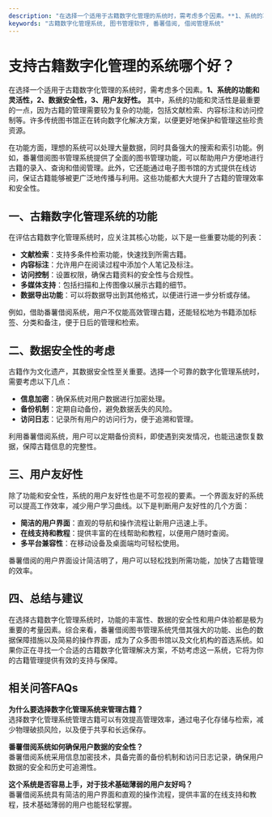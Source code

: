 ```yaml
---
description: "在选择一个适用于古籍数字化管理的系统时，需考虑多个因素。**1、系统的功能和灵活性，2、数据安全性，3、用户友好性。** 其中，系统的功能和灵活性是最重要的一点，因为古籍的管理需要较为复杂的功能，包括文献检索、内容标注和访问控制等。许多传统图书馆正在转向数字化解决方案，以便更好地保护和管理这些珍贵资源。"
keywords: "古籍数字化管理系统, 图书管理软件, 番薯借阅, 借阅管理系统"
---
```

# 支持古籍数字化管理的系统哪个好？

在选择一个适用于古籍数字化管理的系统时，需考虑多个因素。**1、系统的功能和灵活性，2、数据安全性，3、用户友好性。** 其中，系统的功能和灵活性是最重要的一点，因为古籍的管理需要较为复杂的功能，包括文献检索、内容标注和访问控制等。许多传统图书馆正在转向数字化解决方案，以便更好地保护和管理这些珍贵资源。

在功能方面，理想的系统可以处理大量数据，同时具备强大的搜索和索引功能。例如，番薯借阅图书管理系统提供了全面的图书管理功能，可以帮助用户方便地进行古籍的录入、查询和借阅管理。此外，它还能通过电子图书馆的方式提供在线访问，保证古籍能够被更广泛地传播与利用。这些功能都大大提升了古籍的管理效率和安全性。

## 一、古籍数字化管理系统的功能

在评估古籍数字化管理系统时，应关注其核心功能，以下是一些重要功能的列表：

- **文献检索**：支持多条件检索功能，快速找到所需古籍。
- **内容标注**：允许用户在阅读过程中添加个人笔记及标注。
- **访问控制**：设置权限，确保古籍资料的安全性与合规性。
- **多媒体支持**：包括扫描和上传图像以展示古籍的细节。
- **数据导出功能**：可以将数据导出到其他格式，以便进行进一步分析或存储。

例如，借助番薯借阅系统，用户不仅能高效管理古籍，还能轻松地为书籍添加标签、分类和备注，便于日后的管理和检索。

## 二、数据安全性的考虑

古籍作为文化遗产，其数据安全性至关重要。选择一个可靠的数字化管理系统时，需要考虑以下几点：

- **信息加密**：确保系统对用户数据进行加密处理。
- **备份机制**：定期自动备份，避免数据丢失的风险。
- **访问日志**：记录所有用户的访问行为，便于追溯和管理。

利用番薯借阅系统，用户可以定期备份资料，即使遇到突发情况，也能迅速恢复数据，保障古籍信息的完整性。

## 三、用户友好性

除了功能和安全性，系统的用户友好性也是不可忽视的要素。一个界面友好的系统可以提高工作效率，减少用户学习曲线。以下是判断用户友好性的几个方面：

- **简洁的用户界面**：直观的导航和操作流程让新用户迅速上手。
- **在线支持和教程**：提供丰富的在线帮助和教程，以便用户随时查阅。
- **多平台兼容性**：在移动设备及桌面端均可轻松使用。

番薯借阅的用户界面设计简洁明了，用户可以轻松找到所需功能，加快了古籍管理的效率。

## 四、总结与建议

在选择古籍数字化管理系统时，功能的丰富性、数据的安全性和用户体验都是极为重要的考量因素。综合来看，番薯借阅图书管理系统凭借其强大的功能、出色的数据保障措施以及简易的操作界面，成为了众多图书馆以及文化机构的首选系统。如果你正在寻找一个合适的古籍数字化管理解决方案，不妨考虑这一系统，它将为你的古籍管理提供有效的支持与保障。

## 相关问答FAQs

**为什么要选择数字化管理系统来管理古籍？**  
选择数字化管理系统管理古籍可以有效提高管理效率，通过电子化存储与检索，减少物理破损风险，以及便于共享和长远保存。

**番薯借阅系统如何确保用户数据的安全性？**  
番薯借阅系统采用信息加密技术，具备完善的备份机制和访问日志记录，确保用户数据的安全和历史可追溯性。

**这个系统是否容易上手，对于技术基础薄弱的用户友好吗？**  
番薯借阅系统具有简洁的用户界面和直观的操作流程，提供丰富的在线支持和教程，技术基础薄弱的用户也能轻松掌握。
